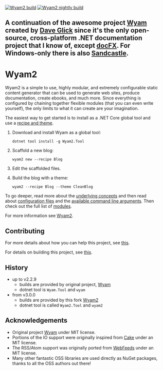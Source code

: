 [![Wyam2 build](https://github.com/Wyam2/wyam/actions/workflows/build.yml/badge.svg?branch=main)](https://github.com/Wyam2/wyam/actions/workflows/build.yml)  [![Wyam2 nightly build](https://github.com/Wyam2/wyam/actions/workflows/nightly.yml/badge.svg?branch=main)](https://github.com/Wyam2/wyam/actions/workflows/nightly.yml)

A continuation of the awesome project [Wyam](https://github.com/Wyamio/Wyam) created by [Dave Glick](https://github.com/daveaglick) since it's the only open-source, cross-platform .NET documentation project that I know of, except [docFX](https://github.com/dotnet/docfx). 
For Windows-only there is also [Sandcastle](https://github.com/EWSoftware/SHFB).
---


# Wyam2

Wyam2 is a simple to use, highly modular, and extremely configurable static content generator that can be used to generate web sites, produce documentation, create ebooks, and much more. Since everything is configured by chaining together flexible modules (that you can even write yourself), the only limits to what it can create are your imagination.

The easiest way to get started is to install as a .NET Core global tool and use a [recipe and theme](https://wyam.github.io/recipes).

1. Download and install Wyam as a global tool:

    `dotnet tool install -g Wyam2.Tool`

2. Scaffold a new blog:

    `wyam2 new --recipe Blog`

3. Edit the scaffolded files.

4. Build the blog with a theme:

    `wyam2 --recipe Blog --theme CleanBlog`

To go deeper, read more about the [underlying concepts](https://wyam2.github.io/docs/concepts) and then read about [configuration files](https://wyam2.github.io/docs/usage/configuration) and the [available command line arguments](https://wyam2.github.io/docs/usage/command-line). Then check out the full list of [modules](https://wyam2.github.io/modules).

For more information see [Wyam2](https://wyam2.github.io).


## Contributing
For more details about how you can help this project, see [this](CONTRIBUTING.md).

For details on building this project, see [this](BUILDING.md).


## History
- up to v2.2.9 
    - builds are provided by original project, [Wyam](https://github.com/Wyamio/Wyam)
    - dotnet tool is `Wyam.Tool` and `wyam`
- from v3.0.0
    - builds are provided by this fork [Wyam2](https://github.com/Wyam2/Wyam)
    - dotnet tool is called `Wyam2.Tool` and `wyam2`


## Acknowledgements

* Original project [Wyam](https://github.com/Wyamio/Wyam) under MIT license.
* Portions of the IO support were originally inspired from [Cake](http://cakebuild.net) under an MIT license.
* The RSS/Atom support was originally ported from [WebFeeds](https://github.com/mckamey/web-feeds.net) under an MIT license.
* Many other fantastic OSS libraries are used directly as NuGet packages, thanks to all the OSS authors out there!
